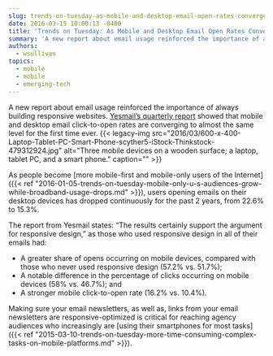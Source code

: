 ```yaml
---
slug: trends-on-tuesday-as-mobile-and-desktop-email-open-rates-converge-responsive-sites-are-crucial
date: 2016-03-15 10:00:13 -0400
title: 'Trends on Tuesday: As Mobile and Desktop Email Open Rates Converge, Responsive Sites Are Crucial'
summary: 'A new report about email usage reinforced the importance of always building responsive websites. Yesmail&#8217;s quarterly report showed that mobile and desktop email click-to-open rates are converging to almost the same level for the first time ever. As people become more mobile-first and mobile-only users of the Internet, users opening emails on their desktop devices'
authors:
  - wsullivan
topics:
  - mobile
  - mobile
  - emerging-tech
---
```


A new report about email usage reinforced the importance of always building responsive websites. [Yesmail&#8217;s quarterly report](http://www.marketingcharts.com/online/responsive-design-seen-key-as-mobile-and-desktop-email-cto-rates-converge-66262/?utm_campaign=rssfeed&utm_source=mc&utm_medium=textlink) showed that mobile and desktop email click-to-open rates are converging to almost the same level for the first time ever. {{< legacy-img src="2016/03/600-x-400-Laptop-Tablet-PC-Smart-Phone-scyther5-iStock-Thinkstock-479312924.jpg" alt="Three mobile devices on a wooden surface; a laptop, tablet PC, and a smart phone." caption="" >}}

As people become [more mobile-first and mobile-only users of the Internet]({{< ref "2016-01-05-trends-on-tuesday-mobile-only-u-s-audiences-grow-while-broadband-usage-drops.md" >}}), users opening emails on their desktop devices has dropped continuously for the past 2 years, from 22.6% to 15.3%.

The report from Yesmail states: &#8220;The results certainly support the argument for responsive design,&#8221; as those who used responsive design in all of their emails had:

  * A greater share of opens occurring on mobile devices, compared with those who never used responsive design (57.2% vs. 51.7%);
  * A notable difference in the percentage of clicks occurring on mobile devices (58% vs. 46.7%); and
  * A stronger mobile click-to-open rate (16.2% vs. 10.4%).

Making sure your email newsletters, as well as, links from your email newsletters are responsive-optimized is critical for reaching agency audiences who increasingly are [using their smartphones for most tasks]({{< ref "2015-03-10-trends-on-tuesday-more-time-consuming-complex-tasks-on-mobile-platforms.md" >}}).
